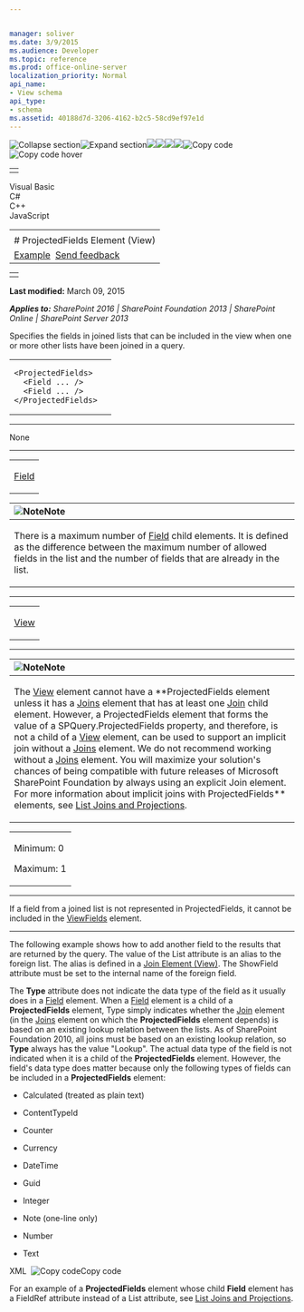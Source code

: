 ```yaml
---


manager: soliver
ms.date: 3/9/2015
ms.audience: Developer
ms.topic: reference
ms.prod: office-online-server
localization_priority: Normal
api_name:
- View schema
api_type:
- schema
ms.assetid: 40188d7d-3206-4162-b2c5-58cd9ef97e1d
---
```


![Collapse
section](../icons/collapse_all.gif "Collapse section")![Expand
section](../icons/expand_all.gif "Expand section")![](../icons/collapse_all.gif)![](../icons/expand_all.gif)![](../icons/dropdown.gif)![](../icons/dropdownHover.gif)![Copy
code](../icons/copycode.gif "Copy code")![Copy code
hover](../icons/copycodeHighlight.gif "Copy code hover")
<table>
<tbody>
<tr class="odd">
<td align="left"></td>
</tr>
</tbody>
</table>

Visual Basic  
C\#  
C++  
JavaScript  

<table>
<tbody>
<tr class="odd">
<td align="left"><span id="runningHeaderText"></span></td>
</tr>
<tr class="even">
<td align="left"># ProjectedFields Element (View)</td>
</tr>
<tr class="odd">
<td align="left"><a href="#exampleToggle">Example</a>  <span id="headfeedbackarea" class="feedbackhead"><a href="javascript:SubmitFeedback(&#39;docthis@Microsoft.com&#39;,&#39;&#39;,&#39;&#39;,&#39;&#39;,&#39;1.0.18082.1225&#39;,&#39;%0\dThank%20you%20for%20your%20feedback.%20The%20developer%20writing%20teams%20use%20your%20feedback%20to%20improve%20documentation.%20While%20we%20are%20reviewing%20your%20feedback,%20we%20may%20send%20you%20e-mail%20to%20ask%20for%20clarification%20or%20feedback%20on%20a%20solution.%20We%20do%20not%20use%20your%20e-mail%20address%20for%20any%20other%20purpose%20and%20we%20delete%20it%20after%20we%20finish%20our%20review.%0\AFor%20further%20information%20about%20the%20privacy%20policies%20of%20Microsoft,%20please%20see%20http://privacy.microsoft.com/en-us/default.aspx.%0\A%0\d&#39;,&#39;Customer%20feedback&#39;);">Send feedback</a></span></td>
</tr>
</tbody>
</table>

<table>
<colgroup>
<col width="100%" />
</colgroup>
<tbody>
<tr class="odd">
<td align="left"></td>
</tr>
</tbody>
</table>

**Last modified:** March 09, 2015

***Applies to:** SharePoint 2016 | SharePoint Foundation 2013 |
SharePoint Online | SharePoint Server 2013*

Specifies the fields in joined lists that can be included in the view
when one or more other lists have been joined in a query.

<span codelanguage="other"></span>
<table>
<colgroup>
<col width="100%" />
</colgroup>
<tbody>
<tr class="odd">
<td align="left"><pre><code>&lt;ProjectedFields&gt;   
  &lt;Field ... /&gt;  
  &lt;Field ... /&gt;
&lt;/ProjectedFields&gt;</code></pre></td>
</tr>
</tbody>
</table>


-----------------------------------------------------------------------------------------------------------------------------------------------------------------------------------------------

None


---------------------------------------------------------------------------------------------------------------------------------------------------------------------------------------------------

<table>
<colgroup>
<col width="100%" />
</colgroup>
<tbody>
<tr class="odd">
<td align="left"><p><a href="field-element-list.htm">Field</a></p></td>
</tr>
</tbody>
</table>

<table>
<colgroup>
<col width="100%" />
</colgroup>
<thead>
<tr class="header">
<th align="left"><img src="../icons/alert_note.gif" title="Note" alt="Note" /><strong>Note</strong></th>
</tr>
</thead>
<tbody>
<tr class="odd">
<td align="left"><p>There is a maximum number of <a href="field-element-list.htm">Field</a> child elements. It is defined as the difference between the maximum number of allowed fields in the list and the number of fields that are already in the list.</p></td>
</tr>
</tbody>
</table>


----------------------------------------------------------------------------------------------------------------------------------------------------------------------------------------------------

<table>
<colgroup>
<col width="100%" />
</colgroup>
<tbody>
<tr class="odd">
<td align="left"><p><a href="view-element-list.htm">View</a></p></td>
</tr>
</tbody>
</table>


------------------------------------------------------------------------------------------------------------------------------------------------------------------------------------------------

<table>
<colgroup>
<col width="100%" />
</colgroup>
<thead>
<tr class="header">
<th align="left"><img src="../icons/alert_note.gif" title="Note" alt="Note" /><strong>Note</strong></th>
</tr>
</thead>
<tbody>
<tr class="odd">
<td align="left"><p>The <a href="view-element-list.htm">View</a> element cannot have a **ProjectedFields</span> element unless it has a <a href="joins-element-view.htm">Joins</a> element that has at least one <a href="join-element-view.htm">Join</a> child element. However, a <span class="keyword">ProjectedFields</span> element that forms the value of a <span sdata="cer" target="P:Microsoft.SharePoint.SPQuery.ProjectedFields"><span class="nolink">SPQuery.ProjectedFields</span></span> property, and therefore, is not a child of a <a href="view-element-list.htm">View</a> element, can be used to support an implicit join without a <a href="joins-element-view.htm">Joins</a> element. We do not recommend working without a <a href="joins-element-view.htm">Joins</a> element. You will maximize your solution's chances of being compatible with future releases of Microsoft SharePoint Foundation by always using an explicit <span class="keyword">Join</span> element. For more information about implicit joins with <span class="keyword">ProjectedFields** elements, see <a href="http://msdn.microsoft.com/library/f8e07793-3053-4930-97aa-556e38b9f21b(Office.15).aspx">List Joins and Projections</a>.</p></td>
</tr>
</tbody>
</table>

<table>
<colgroup>
<col width="100%" />
</colgroup>
<tbody>
<tr class="odd">
<td align="left"><p>Minimum: 0</p>
<p>Maximum: 1</p></td>
</tr>
</tbody>
</table>


----------------------------------------------------------------------------------------------------------------------------------------------------------------------------------------------------------------------------

If a field from a joined list is not represented in <span
class="keyword">ProjectedFields</span>, it cannot be included in the
[ViewFields](viewfields-element-list.htm) element.


------------------------------------------------------------------------------------------------------------------------------------------------------------------------------------------

The following example shows how to add another field to the results that
are returned by the query. The value of the <span
class="keyword">List</span> attribute is an alias to the foreign list.
The alias is defined in a <span sdata="link">[Join Element
(View)](join-element-view.htm)</span>. The <span
class="keyword">ShowField</span> attribute must be set to the internal
name of the foreign field.

The **Type** attribute does not indicate the
data type of the field as it usually does in a
[Field](field-element-list.htm) element. When a
[Field](field-element-list.htm) element is a child of
a **ProjectedFields** element, <span
class="keyword">Type</span> simply indicates whether the
[Join](join-element-view.htm) element (in the
[Joins](joins-element-view.htm) element on which the
**ProjectedFields** element depends) is based
on an existing lookup relation between the lists. As of SharePoint
Foundation 2010, all joins must be based on an existing lookup relation,
so **Type** always has the value "Lookup". The
actual data type of the field is not indicated when it is a child of the
**ProjectedFields** element. However, the
field's data type does matter because only the following types of fields
can be included in a **ProjectedFields**
element:

-   Calculated (treated as plain text)

-   ContentTypeId

-   Counter

-   Currency

-   DateTime

-   Guid

-   Integer

-   Note (one-line only)

-   Number

-   Text

<span codelanguage="xmlLang"></span>
XML 
<span class="copyCode" onclick="CopyCode(this)"
onkeypress="CopyCode_CheckKey(this, event)"
onmouseover="ChangeCopyCodeIcon(this)"
onmouseout="ChangeCopyCodeIcon(this)" tabindex="0">![Copy
code](../icons/copycode.gif "Copy code")Copy code</span>
    <ProjectedFields>
      <Field
        Name='CustomerCity'
        Type='Lookup'
        List='customerCities'
        ShowField='Title' />
    </ProjectedFields>

For an example of a **ProjectedFields** element
whose child **Field** element has a <span
class="keyword">FieldRef</span> attribute instead of a <span
class="keyword">List</span> attribute, see [List Joins and
Projections](http://msdn.microsoft.com/library/f8e07793-3053-4930-97aa-556e38b9f21b(Office.15).aspx).








